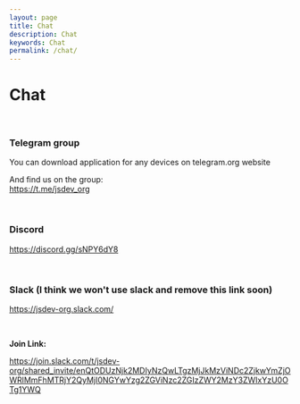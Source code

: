 ```yaml
---
layout: page
title: Chat
description: Chat
keywords: Chat
permalink: /chat/
---
```


# Chat

<br/>

### Telegram group

You can download application for any devices on telegram.org website

And find us on the group:  
https://t.me/jsdev_org

<br/>

### Discord

https://discord.gg/sNPY6dY8

<br/>

### Slack (I think we won't use slack and remove this link soon)

https://jsdev-org.slack.com/

<br/>

**Join Link:**

https://join.slack.com/t/jsdev-org/shared_invite/enQtODUzNjk2MDIyNzQwLTgzMjJkMzViNDc2ZjkwYmZjOWRlMmFhMTRjY2QyMjI0NGYwYzg2ZGViNzc2ZGIzZWY2MzY3ZWIxYzU0OTg1YWQ
